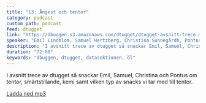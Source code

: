```yaml
---
title: "13: Ångest och tentor"
category: podcast
custom_path: podcast
feed: dtugget
link: "https://dbuggen.s3.amazonaws.com/dtugget/dtugget-avsnitt-trece.mp3"
speaker: "Emil Lindblom, Samuel Hertzberg, Christina Sunnegårdh, Pontus Broberg"
description: "I avsnitt trece av dtugget så snackar Emil, Samuel, Christina och Pontus om tentor, smärtstillande, kemi samt vilken typ av snacks vi tar med till tentor."
duration: "72:00"
keywords: "dbuggen, dtugget, datasektionen, öl"
---
```

<script src="/audiojs/audio.min.js"></script>
<script>
  audiojs.events.ready(function() {
    var as = audiojs.createAll();
  });
</script>

I avsnitt trece av dtugget så snackar Emil, Samuel, Christina och Pontus om tentor, smärtstillande, kemi samt vilken typ av snacks vi tar med till tentor.

<audio src="{{ page.link }}" preload="auto"></audio>

<p class="center">
  <a class="center" href="{{ page.link }}">Ladda ned mp3</a>
</p>
